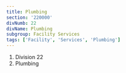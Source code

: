 ```yaml
---
title: Plumbing
section: '220000'
divNumb: 22
divName: Plumbing
subgroup: Facility Services
tags: ['Facility', 'Services', 'Plumbing']
---
```


   1. Division 22
   1. Plumbing

